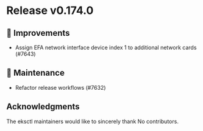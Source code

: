 # Release v0.174.0

## 🎯 Improvements

- Assign EFA network interface device index 1 to additional network cards (#7643)

## 🧰 Maintenance

- Refactor release workflows (#7632)

## Acknowledgments

The eksctl maintainers would like to sincerely thank No contributors.

